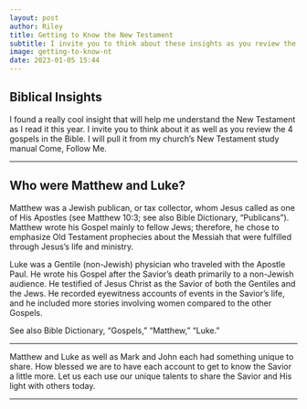 ```yaml
---
layout: post
author: Riley
title: Getting to Know the New Testament
subtitle: I invite you to think about these insights as you review the four gospels in the Bible this year.
image: getting-to-know-nt
date: 2023-01-05 15:44
---
```

Biblical Insights
-----------------

I found a really cool insight that will help me understand the New Testament as I read it this year. I invite you to think about it as well as you review the 4 gospels in the Bible. I will pull it from my church’s New Testament study manual Come, Follow Me.

* * *

Who were Matthew and Luke?
--------------------------

Matthew was a Jewish publican, or tax collector, whom Jesus called as one of His Apostles (see Matthew 10:3; see also Bible Dictionary, “Publicans”). Matthew wrote his Gospel mainly to fellow Jews; therefore, he chose to emphasize Old Testament prophecies about the Messiah that were fulfilled through Jesus’s life and ministry.

Luke was a Gentile (non-Jewish) physician who traveled with the Apostle Paul. He wrote his Gospel after the Savior’s death primarily to a non-Jewish audience. He testified of Jesus Christ as the Savior of both the Gentiles and the Jews. He recorded eyewitness accounts of events in the Savior’s life, and he included more stories involving women compared to the other Gospels.

See also Bible Dictionary, “Gospels,” “Matthew,” “Luke.”

* * *

Matthew and Luke as well as Mark and John each had something unique to share. How blessed we are to have each account to get to know the Savior a little more. Let us each use our unique talents to share the Savior and His light with others today.

* * *
